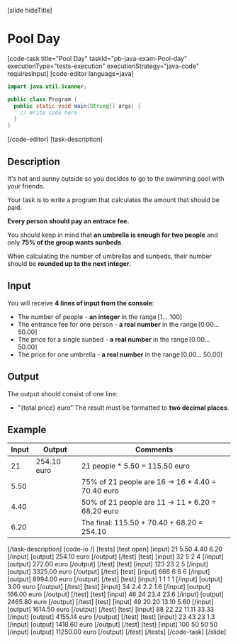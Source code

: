 [slide hideTitle]
# Pool Day
[code-task title="Pool Day" taskId="pb-java-exam-Pool-day" executionType="tests-execution" executionStrategy="java-code" requiresInput]
[code-editor language=java]
```java
import java.util.Scanner;

public class Program {
  public static void main(String[] args) {
    // Write code here
  }
}
```
[/code-editor]
[task-description]
## Description
It's hot and sunny outside so you decides to go to the swimming pool with your friends. 

Your task is to write a program that calculates the amount that should be paid. 

**Every person should pay an entrace fee.** 

You should keep in mind that **an umbrella is enough for two people** and only **75% of the group wants sunbeds**. 

When calculating the number of umbrellas and sunbeds, their number should be **rounded up to the next integer**.

## Input
You will receive **4 lines of input from the console**: 
- The number of people - **an integer** in the range [1... 100]
- The entrance fee for one person - **a real number** in the range [0.00... 50.00]
- The price for a single sunbed - **a real number** in the range [0.00... 50.00]
- The price for one umbrella - **a real number** in the range [0.00... 50.00] 

## Output
The output should consist of one line:
- "\{total price\} euro" 
The result must be formatted to **two decimal places**. 

## Example
| **Input** | **Output** | **Comments** |
| --- | --- | --- |
| 21 | 254.10 euro | 21 people \* 5.50 = 115.50 euro |
| 5.50 | | 75% of 21 people are 16 -> 16 * 4.40 = 70.40 euro |
| 4.40 | | 50% of 21 people are 11 -> 11 * 6.20 = 68.20 euro |
| 6.20 | | The final: 115.50 + 70.40 + 68.20 = 254.10 |

[/task-description]
[code-io /]
[tests]
[test open]
[input]
21
5.50
4.40
6.20
[/input]
[output]
254.10 euro
[/output]
[/test]
[test]
[input]
32
5
2
4
[/input]
[output]
272.00 euro
[/output]
[/test]
[test]
[input]
123
23
2
5
[/input]
[output]
3325.00 euro
[/output]
[/test]
[test]
[input]
666
6
6
6
[/input]
[output]
8994.00 euro
[/output]
[/test]
[test]
[input]
1
1
1
1
[/input]
[output]
3.00 euro
[/output]
[/test]
[test]
[input]
34
2.4
2.2
1.6
[/input]
[output]
166.00 euro
[/output]
[/test]
[test]
[input]
46
24
23.4
23.6
[/input]
[output]
2465.80 euro
[/output]
[/test]
[test]
[input]
49
20.20
13.10
5.60
[/input]
[output]
1614.50 euro
[/output]
[/test]
[test]
[input]
88
22.22
11.11
33.33
[/input]
[output]
4155.14 euro
[/output]
[/test]
[test]
[input]
23
43
23
1.3
[/input]
[output]
1418.60 euro
[/output]
[/test]
[test]
[input]
100
50
50
50
[/input]
[output]
11250.00 euro
[/output]
[/test]
[/tests]
[/code-task]
[/slide]
